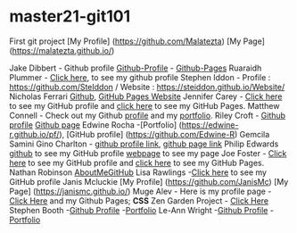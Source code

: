 # master21-git101
First git project
[My Profile] (https://github.com/Malatezta)
[My Page] (https://malatezta.github.io/)

Jake Dibbert - Github profile [Github-Profile](https://github.com/JakeyD11) - [Github-Pages](https://jakeyd11.github.io/)
Ruaraidh Plummer - [Click here](https://github.com/ruarplum), to see my github profile
Stephen Iddon - Profile : https://github.com/SteIddon / Website : https://steiddon.github.io/Website/
Nicholas Ferrari [Github](https://github.com/NickFerra), [GitHub Pages Website](https://nickferra.github.io/NickWeb/)
Jennifer Carey - [Click here](https://github.com/jennifer-carey) to see my GitHub profile and [click here](https://jennifer-carey.github.io/) to see my GitHub Pages.
Matthew Connell - Check out my Github [profile](https://github.com/Connell97) and my [portfolio](https://connell97.github.io/portfolio/).
Riley Croft - [Github profile](https://github.com/Riley142)  [Github page](https://riley142.github.io/Portfolio/)
Edwine Rocha -[Portfolio] (https://edwine-r.github.io/pf/), [GitHub profile] (https://github.com/Edwine-R)
Gemcila Samini Gino Charlton - [github profile link](https://github.com/ggemcila), [github page link](https://ggemcila.github.io/)
Philip Edwards [github](https://github.com/phiddle) to see my GitHub profile [webpage](https://phiddle.github.io/phiddle) to see my page
Joe Foster - [Click here](https://github.com/JoeFoster-cn) to see my GitHub profile and [click here](https://joefoster-cn.github.io/) to see my GitHub Pages.
Nathan Robinson [AboutMe](https://github.com/NathanRobinson11/)[GitHub](https://github.com/NathanRobinson11/)
Lisa Rawlings -[Click here](https://github.com/lisarawlings) to see my GitHub profile
Janis Mcluckie [My Profile] (https://github.com/JanisMc) [My Page] (https://janismc.github.io/)
Muge Alev -  Here is my profile page - [Click Here](https://github.com/mafromist) and my Github Pages; **CSS** Zen Garden Project - [Click Here](https://mafromist.github.io/css-zen-garden/)
Stephen Booth -[Github Profile](https://github.com/boothscript) -[Portfolio](https://boothscript.github.io/portfolio2)
Le-Ann Wright -[Github Profile](https://github.com/LRWright) - [Portfolio](https://lrwright.github.io/)